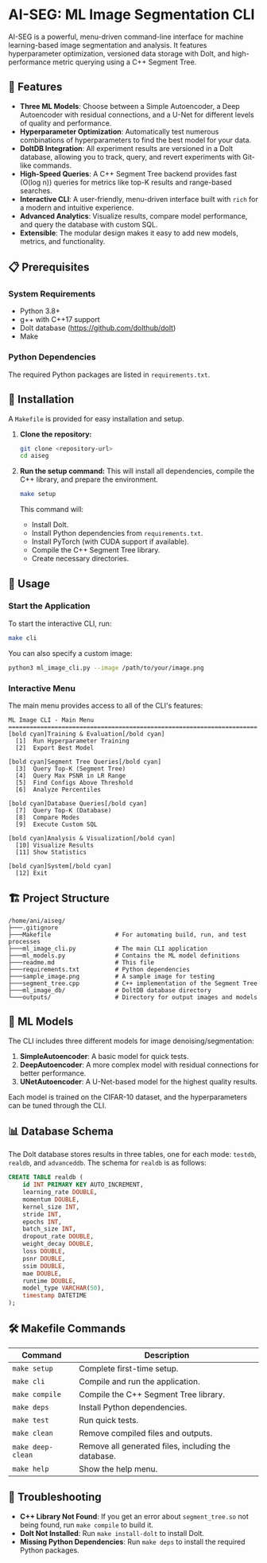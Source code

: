 # AI-SEG: ML Image Segmentation CLI

AI-SEG is a powerful, menu-driven command-line interface for machine learning-based image segmentation and analysis. It features hyperparameter optimization, versioned data storage with Dolt, and high-performance metric querying using a C++ Segment Tree.

## 🚀 Features

- **Three ML Models**: Choose between a Simple Autoencoder, a Deep Autoencoder with residual connections, and a U-Net for different levels of quality and performance.
- **Hyperparameter Optimization**: Automatically test numerous combinations of hyperparameters to find the best model for your data.
- **DoltDB Integration**: All experiment results are versioned in a Dolt database, allowing you to track, query, and revert experiments with Git-like commands.
- **High-Speed Queries**: A C++ Segment Tree backend provides fast (O(log n)) queries for metrics like top-K results and range-based searches.
- **Interactive CLI**: A user-friendly, menu-driven interface built with `rich` for a modern and intuitive experience.
- **Advanced Analytics**: Visualize results, compare model performance, and query the database with custom SQL.
- **Extensible**: The modular design makes it easy to add new models, metrics, and functionality.

## 📋 Prerequisites

### System Requirements
- Python 3.8+
- g++ with C++17 support
- Dolt database (https://github.com/dolthub/dolt)
- Make

### Python Dependencies
The required Python packages are listed in `requirements.txt`.

## 🔧 Installation

A `Makefile` is provided for easy installation and setup.

1.  **Clone the repository:**
    ```bash
    git clone <repository-url>
    cd aiseg
    ```

2.  **Run the setup command:**
    This will install all dependencies, compile the C++ library, and prepare the environment.
    ```bash
    make setup
    ```

    This command will:
    - Install Dolt.
    - Install Python dependencies from `requirements.txt`.
    - Install PyTorch (with CUDA support if available).
    - Compile the C++ Segment Tree library.
    - Create necessary directories.

## 🎯 Usage

### Start the Application
To start the interactive CLI, run:
```bash
make cli
```

You can also specify a custom image:
```bash
python3 ml_image_cli.py --image /path/to/your/image.png
```

### Interactive Menu
The main menu provides access to all of the CLI's features:

```
ML Image CLI - Main Menu
======================================================================
[bold cyan]Training & Evaluation[/bold cyan]
  [1]  Run Hyperparameter Training
  [2]  Export Best Model

[bold cyan]Segment Tree Queries[/bold cyan]
  [3]  Query Top-K (Segment Tree)
  [4]  Query Max PSNR in LR Range
  [5]  Find Configs Above Threshold
  [6]  Analyze Percentiles

[bold cyan]Database Queries[/bold cyan]
  [7]  Query Top-K (Database)
  [8]  Compare Modes
  [9]  Execute Custom SQL

[bold cyan]Analysis & Visualization[/bold cyan]
  [10] Visualize Results
  [11] Show Statistics

[bold cyan]System[/bold cyan]
  [12] Exit
```

## 🏗️ Project Structure

```
/home/ani/aiseg/
├───.gitignore
├───Makefile                  # For automating build, run, and test processes
├───ml_image_cli.py           # The main CLI application
├───ml_models.py              # Contains the ML model definitions
├───readme.md                 # This file
├───requirements.txt          # Python dependencies
├───sample_image.png          # A sample image for testing
├───segment_tree.cpp          # C++ implementation of the Segment Tree
├───ml_image_db/              # DoltDB database directory
└───outputs/                  # Directory for output images and models
```

## 🧠 ML Models

The CLI includes three different models for image denoising/segmentation:

1.  **SimpleAutoencoder**: A basic model for quick tests.
2.  **DeepAutoencoder**: A more complex model with residual connections for better performance.
3.  **UNetAutoencoder**: A U-Net-based model for the highest quality results.

Each model is trained on the CIFAR-10 dataset, and the hyperparameters can be tuned through the CLI.

## 📊 Database Schema

The Dolt database stores results in three tables, one for each mode: `testdb`, `realdb`, and `advanceddb`. The schema for `realdb` is as follows:

```sql
CREATE TABLE realdb (
    id INT PRIMARY KEY AUTO_INCREMENT,
    learning_rate DOUBLE,
    momentum DOUBLE,
    kernel_size INT,
    stride INT,
    epochs INT,
    batch_size INT,
    dropout_rate DOUBLE,
    weight_decay DOUBLE,
    loss DOUBLE,
    psnr DOUBLE,
    ssim DOUBLE,
    mae DOUBLE,
    runtime DOUBLE,
    model_type VARCHAR(50),
    timestamp DATETIME
);
```

## 🛠️ Makefile Commands

| Command | Description |
|---|---|
| `make setup` | Complete first-time setup. |
| `make cli` | Compile and run the application. |
| `make compile` | Compile the C++ Segment Tree library. |
| `make deps` | Install Python dependencies. |
| `make test` | Run quick tests. |
| `make clean` | Remove compiled files and outputs. |
| `make deep-clean` | Remove all generated files, including the database. |
| `make help` | Show the help menu. |

## 🐛 Troubleshooting

- **C++ Library Not Found**: If you get an error about `segment_tree.so` not being found, run `make compile` to build it.
- **Dolt Not Installed**: Run `make install-dolt` to install Dolt.
- **Missing Python Dependencies**: Run `make deps` to install the required Python packages.